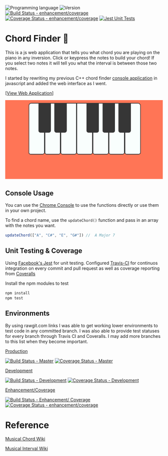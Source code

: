 <!-- using shields.io for status buttons -->
![Programming language](https://img.shields.io/badge/Language-Javascript-blue.svg)
![Version](https://img.shields.io/badge/Version-0.7.36-brightgreen.svg)
[![Build Status - enhancement/coverage](https://travis-ci.com/ManuelVargas1251/Chord-Finder.svg?branch=master)](https://travis-ci.com/ManuelVargas1251/Chord-Finder)
[![Coverage Status - enhancement/coverage](https://coveralls.io/repos/github/ManuelVargas1251/Chord-Finder/badge.svg?branch=enhancement%2Fcoverage)](https://coveralls.io/github/ManuelVargas1251/Chord-Finder?branch=enhancement%2Fcoverage)
[![Jest Unit Tests](https://facebook.github.io/jest/img/jest-badge.svg)](https://github.com/facebook/jest)

# Chord Finder 🎹

This is a js web application that tells you what chord you are playing on the piano in any inversion. Click or keypress the notes to build your chord! If you select two notes it will tell you what the interval is between those two notes. 

I started by rewriting my previous C++ chord finder [console application](https://github.com/ManuelVargas1251/ChordFinder) in javascript and added the web interface as I went.

[[View Web Application](https://mnl.space/Chord-Finder/)]

![](src/demo.gif)

## Console Usage
You can use the [Chrome Console](https://developers.google.com/web/tools/chrome-devtools/console/) to use the functions directly or use them in your own project.

To find a chord name, use the `updateChord()` function and pass in an array with the notes you want. 

```javascript
updateChord(["A", "C#", "E", "G#"])	//  A Major 7
```

## Unit Testing & Coverage

Using [Facebook's Jest](https://facebook.github.io/jest/) for unit testing. Configured [Travis-CI](https://travis-ci.com/) for continuos integration on every commit and pull request as well as coverage reporting from [Coveralls](https://coveralls.io/)

Install the npm modules to test
```npm
npm install
npm test
```
## Environments
By using rawgit.com links I was able to get working lower environments to test code in any committed branch. I was also able to provide test statuses for every branch through Travis CI and Coveralls. I may add more branches to this list when they become important.


[Production](https://mnl.space/Chord-Finder/)

[![Build Status - Master](https://travis-ci.com/ManuelVargas1251/Chord-Finder.svg?branch=master)](https://travis-ci.com/ManuelVargas1251/Chord-Finder)
[![Coverage Status - Master](https://coveralls.io/repos/github/ManuelVargas1251/Chord-Finder/badge.svg?branch=master)](https://coveralls.io/github/ManuelVargas1251/Chord-Finder?branch=master)

[Development](https://cdn.rawgit.com/ManuelVargas1251/Chord-Finder/development/index.html)

[![Build Status - Development](https://travis-ci.com/ManuelVargas1251/Chord-Finder.svg?branch=development)](https://travis-ci.com/ManuelVargas1251/Chord-Finder)
[![Coverage Status - Development](https://coveralls.io/repos/github/ManuelVargas1251/Chord-Finder/badge.svg?branch=development)](https://coveralls.io/github/ManuelVargas1251/Chord-Finder?branch=development)

[Enhancement/Coverage](https://cdn.rawgit.com/ManuelVargas1251/Chord-Finder/enhancement/coverage/index.html)

[![Build Status - Enhancement/ Coverage](https://travis-ci.com/ManuelVargas1251/Chord-Finder.svg?branch=enhancement%2Fcoverage)](https://travis-ci.com/ManuelVargas1251/Chord-Finder)
[![Coverage Status - enhancement/coverage](https://coveralls.io/repos/github/ManuelVargas1251/Chord-Finder/badge.svg?branch=enhancement%2Fcoverage)](https://coveralls.io/github/ManuelVargas1251/Chord-Finder?branch=enhancement%2Fcoverage)

# Reference

[Musical Chord Wiki](https://en.wikipedia.org/wiki/Chord_(music))

[Musical Interval Wiki](https://en.wikipedia.org/wiki/Interval_(music))

